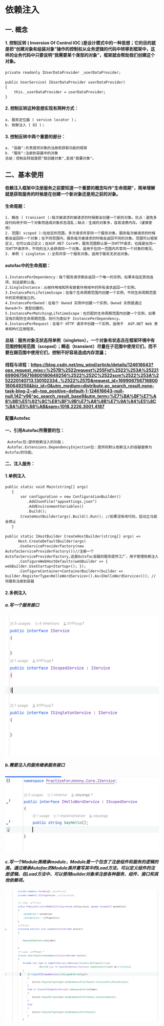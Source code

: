 依赖注入
====
## 一.  概念
####        1. 控制反转 ( Inversion Of Control IOC )是设计模式中的一种思想；它的目的就是把“创建对象和组装对象”操作的控制权从业务逻辑的代码中转移到框架中，这样的业务代码中只要说明“我需要某个类型的对象”，框架就会帮助我们创建这个对象。
    private readonly IUserDataProvider _userDataProvider;

    public UserService( IUserDataProvider userDataProvider)
    {
        this._userDataProvider = userDataProvider;
    }     
####      2. 控制反转这种思想实现有两种方式：
    a. 服务定位器 ( service locator )；
    b. 依赖注入 ( DI )；
####      3. 控制反转中两个重要的部分：
    a. "容器":负责提供对象的注册和获取功能的框架
    b. "服务":注册到容器中的对象
    总结：控制反转就是把"我创建对象",变成"我要对象"。
##    二、基本使用
####    依赖注入框架中注册服务之前要知道一个重要的概念叫作"生命周期"，简单理解就是获取服务的时候是在创建一个新对象还是用之前的对象。
####    生命周期：
    1. 瞬态 ( transient ):每次被请求的被请求的时候都会创建一个新的对象。优点：避免多段代码用于同一个对象而造成对象状态混乱；缺点：生成的对象多，容易浪费内存。（谨慎使用）
    2. 范围( scoped ):在给定的范围，多次请求共享同一个服务对象，服务每次被请求的时候都会返回同一个对象；在不同范围内，服务每次被请求的时候会返回不同的对象。范围可以框架定义，也可以自己定义；在ASP.NET Core中，服务范围默认是一次HTTP请求，也就是在同一次HTTP请求中，不同的注入会获得同一个对象。适用于在同一范围内共享同一个对象的情况。
    3. 单例 ( singleton ):全局共享一个服务对象。适用于服务无状态对象。
####    autofac中的生命周期：
    1.InstancePerDependency：每个服务请求都会返回一个唯一的实例。如果未指定其他选项，则这是默认值。
    2.SingleInstance：从根作用域和所有嵌套作用域中的所有请求返回一个实例。
    3.InstancePerLifetimeScope：在每个生命周期范围内创建一个实例，不同生命周期范围中的实例是独立的。
    4.InstancePerOwned：在每个 Owned 实例中创建一个实例，Owned 实例是通过 Owned<T> 类型创建的。
    5.InstancePerMatchingLifetimeScope：在匹配的生命周期范围内创建一个实例，如果没有匹配的生命周期范围，则行为类似于 InstancePerDependency。
    6.InstancePerRequest：在每个 HTTP 请求中创建一个实例，适用于  ASP.NET Web 表单和MVC应用程序。
    
####    总结：服务对象无状态用单例（singleton），一个对象有状态且在框架环境中有范围控制用范围（scoped）；瞬态（transient）尽量在子范围中使用它们，而不要在跟范围中使用它们，控制不好容易造成内存泄漏；
####    线程与进程：https://blog.csdn.net/mu_wind/article/details/124616643?ops_request_misc=%257B%2522request%255Fid%2522%253A%2522169906756716800180649256%2522%252C%2522scm%2522%253A%252220140713.130102334..%2522%257D&request_id=169906756716800180649256&biz_id=0&utm_medium=distribute.pc_search_result.none-task-blog-2~all~top_positive~default-1-124616643-null-null.142^v96^pc_search_result_base9&utm_term=%E7%BA%BF%E7%A8%8B%E5%92%8C%E8%BF%9B%E7%A8%8B%E7%9A%84%E5%8C%BA%E5%88%AB&spm=1018.2226.3001.4187
####    配置Autofac
####    一、引用Autofac所需要的包：
     Autofac包:提供依赖注入的功能；
     Autofac.Extensions.DependencyInjection包：提供将默认依赖注入的容器替换为Autofac的功能。
####    二、注入服务：
####    1.单例注入

    public static void Main(string[] args)  
       {  
           var configuration = new ConfigurationBuilder()  
              .AddJsonFile("appsettings.json")  
              .AddEnvironmentVariables()  
              .Build();  
           CreateHostBuilder(args).Build().Run(); //如果没有改代码，启动立马就会停止
       } 
        
    public static IHostBuilder CreateHostBuilder(string[] args) =>  
          Host.CreateDefaultBuilder(args)  
          .UseServiceProviderFactory(new AutofacServiceProviderFactory())//注册一个AutofacServiceProviderFactory,这是Autofac容器的服务提供工厂，用于管理依赖注入
          .ConfigureWebHostDefaults(webBuilder => { webBuilder.UseStartup<Startup>(); });  
          .ConfigureContainer<ContainerBuilder>(builder =>  builder.RegisterType<HelloWordService>().As<IHelloWordService>()); //将服务注册到容器
####    2.多例注入
#####        a.写一个服务接口
![接口服务](https://github.com/xieyangp/notes/blob/main/image/autofac/%E5%B1%8F%E5%B9%95%E6%88%AA%E5%9B%BE%202023-11-12%20211653.png)
#####        b.需要注入的服务继承服务接口
![继承服务](https://github.com/xieyangp/notes/blob/main/image/autofac/%E5%B1%8F%E5%B9%95%E6%88%AA%E5%9B%BE%202023-11-12%20223703.png)
#####        c.写一个Module类继承module，Module是一个包含了注册组件和服务的逻辑的类。通过继承Autofac的Module类并重写其中的Load方法，可以定义组件的注册逻辑。在Load方法中，可以使用builder对象来注册各种服务、组件、接口和其他依赖项。
![module](https://github.com/xieyangp/notes/blob/main/image/autofac/%E5%B1%8F%E5%B9%95%E6%88%AA%E5%9B%BE%202023-11-12%20212009.png)
